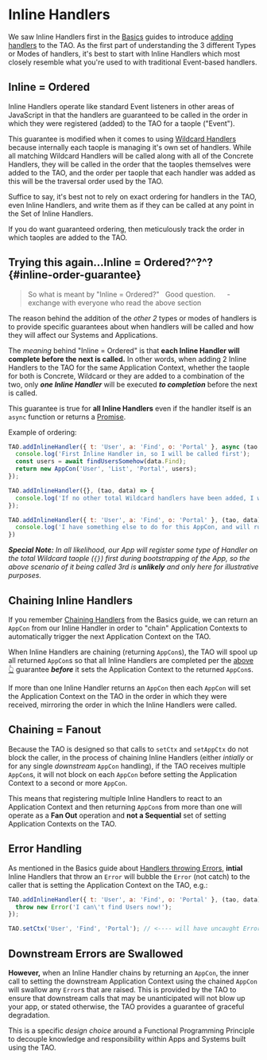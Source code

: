 # Inline Handlers

We saw Inline Handlers first in the [Basics](../basics) guides to introduce [adding handlers](../basics/handlers.md)
to the TAO.  As the first part of understanding the 3 different Types or Modes of handlers,
it's best to start with Inline Handlers which most closely resemble what you're used to with
traditional Event-based handlers.

## Inline = Ordered

Inline Handlers operate like standard Event listeners in other areas of JavaScript in that the
handlers are guaranteed to be called in the order in which they were registered (added) to the
TAO for a taople ("Event").

This guarantee is modified when it comes to using [Wildcard Handlers](../basics/wildcards.md) because internally each taople is managing it's own set of handlers.  While all matching
Wildcard Handlers will be called along with all of the Concrete Handlers, they will be called in
the order that the taoples themselves were added to the TAO, and the order per taople that each
handler was added as this will be the traversal order used by the TAO.

Suffice to say, it's best not to rely on exact ordering for handlers in the TAO, even Inline
Handlers, and write them as if they can be called at any point in the Set of Inline Handlers.

If you do want guaranteed ordering, then meticulously track the order in which taoples are added
to the TAO.

## Trying this again…Inline = Ordered?^?^? {#inline-order-guarantee}

> So what is meant by "Inline = Ordered?"  
> Good question.  
>    \- exchange with everyone who read the above section

The reason behind the addition of the
_other 2_ types or modes of handlers is to provide specific guarantees about when handlers
will be called and how they will affect our Systems and Applications.

The _meaning_ behind "Inline = Ordered" is that **each Inline Handler will complete before the
next is called.**  In other words, when adding 2 Inline Handlers to the TAO for the same
Application Context, whether the taople for both is Concrete, Wildcard or they are added to
a combination of the two, only _**one Inline Handler**_ will be executed _**to completion**_
before the next is called.

This guarantee is true for **all Inline Handlers** even if the handler itself is an `async`
function or returns a [Promise](https://developer.mozilla.org/en-US/docs/Web/JavaScript/Reference/Global_Objects/Promise).

Example of ordering:

```javascript
TAO.addInlineHandler({ t: 'User', a: 'Find', o: 'Portal' }, async (tao, data) => {
  console.log('First Inline Handler in, so I will be called first');
  const users = await findUsersSomehow(data.Find);
  return new AppCon('User', 'List', 'Portal', users);
});

TAO.addInlineHandler({}, (tao, data) => {
  console.log('If no other total Wildcard handlers have been added, I will run third, after all handlers from the previously added taople');
});

TAO.addInlineHandler({ t: 'User', a: 'Find', o: 'Portal' }, (tao, data) => {
  console.log('I have something else to do for this AppCon, and will run second'); // <--- b/c the {User,Find,Portal} taople was added to the TAO first, and this handler added for it second
})
```

_**Special Note:** In all likelihood, our App will register some type of Handler on the total
Wildcard taople (`{}`) first during bootstrapping of the App, so the above scenario of it being
called 3rd is **unlikely** and only here for illustrative purposes._

## Chaining Inline Handlers

If you remember [Chaining Handlers](../basics/chaining.md) from the Basics guide, we can
return an `AppCon` from our Inline Handler in order to "chain" Application Contexts to
automatically trigger the next Application Context on the TAO.

When Inline Handlers are chaining (returning `AppCon`s), the TAO will spool up all returned
`AppCon`s so that all Inline Handlers are completed per the [above :point_up_2:](#inline-order-guarantee)
guarantee _**before**_ it sets the Application Context to the returned `AppCon`s.

If more than one Inline Handler returns an `AppCon` then each `AppCon` will set the Application
Context on the TAO in the order in which they were received, mirroring the order in which
the Inline Handlers were called.

## Chaining = Fanout

Because the TAO is designed so that calls to `setCtx` and `setAppCtx` do not block the caller,
in the process of chaining Inline Handlers (either _intially_ or for any single _downstream_
`AppCon` handling), if the TAO receives multiple `AppCon`s, it will not block on each `AppCon`
before setting the Application Context to a second or more `AppCon`.

This means that registering multiple Inline Handlers to react to an Application Context and then
returning `AppCon`s from more than one will operate as a **Fan Out** operation and **not a
Sequential** set of setting Application Contexts on the TAO.

## Error Handling

As mentioned in the Basics guide about [Handlers throwing Errors](../basics/handlers.md#handlers-throwing-errors),
**intial** Inline Handlers that throw an `Error` will bubble the `Error` (not catch) to the
caller that is setting the Application Context on the TAO, e.g.:

```javascript
TAO.addInlineHandler({ t: 'User', a: 'Find', o: 'Portal' }, (tao, data) => {
  throw new Error('I can\'t find Users now!');
});

TAO.setCtx('User', 'Find', 'Portal'); // <---- will have uncaught Error
```

## Downstream Errors are Swallowed

**However,** when an Inline Handler chains by returning an `AppCon`, the inner call to setting
the downstream Application Context using the chained `AppCon` will swallow any `Error`s that
are raised.  This is provided by the TAO to ensure that downstream calls that may be
unanticipated will not blow up your app, or stated otherwise, the TAO provides a guarantee
of graceful degradation.

This is a specific _design choice_ around a Functional Programming Principle to decouple
knowledge and responsibility within Apps and Systems built using the TAO.
